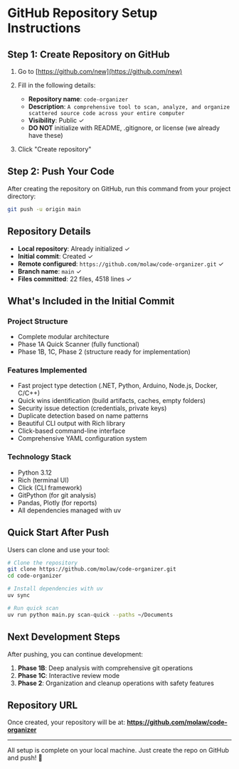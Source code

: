 # GitHub Repository Setup Instructions

## Step 1: Create Repository on GitHub

1. Go to [https://github.com/new](https://github.com/new)
2. Fill in the following details:
   - **Repository name**: `code-organizer`
   - **Description**: `A comprehensive tool to scan, analyze, and organize scattered source code across your entire computer`
   - **Visibility**: Public ✓
   - **DO NOT** initialize with README, .gitignore, or license (we already have these)

3. Click "Create repository"

## Step 2: Push Your Code

After creating the repository on GitHub, run this command from your project directory:

```bash
git push -u origin main
```

## Repository Details

- **Local repository**: Already initialized ✓
- **Initial commit**: Created ✓
- **Remote configured**: `https://github.com/molaw/code-organizer.git` ✓
- **Branch name**: `main` ✓
- **Files committed**: 22 files, 4518 lines ✓

## What's Included in the Initial Commit

### Project Structure
- Complete modular architecture
- Phase 1A Quick Scanner (fully functional)
- Phase 1B, 1C, Phase 2 (structure ready for implementation)

### Features Implemented
- Fast project type detection (.NET, Python, Arduino, Node.js, Docker, C/C++)
- Quick wins identification (build artifacts, caches, empty folders)
- Security issue detection (credentials, private keys)
- Duplicate detection based on name patterns
- Beautiful CLI output with Rich library
- Click-based command-line interface
- Comprehensive YAML configuration system

### Technology Stack
- Python 3.12
- Rich (terminal UI)
- Click (CLI framework)
- GitPython (for git analysis)
- Pandas, Plotly (for reports)
- All dependencies managed with uv

## Quick Start After Push

Users can clone and use your tool:

```bash
# Clone the repository
git clone https://github.com/molaw/code-organizer.git
cd code-organizer

# Install dependencies with uv
uv sync

# Run quick scan
uv run python main.py scan-quick --paths ~/Documents
```

## Next Development Steps

After pushing, you can continue development:

1. **Phase 1B**: Deep analysis with comprehensive git operations
2. **Phase 1C**: Interactive review mode
3. **Phase 2**: Organization and cleanup operations with safety features

## Repository URL

Once created, your repository will be at:
**https://github.com/molaw/code-organizer**

---

All setup is complete on your local machine. Just create the repo on GitHub and push! 🚀
